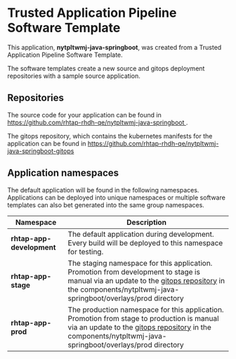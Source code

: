# Trusted Application Pipeline Software Template

This application, **nytpltwmj-java-springboot**, was created from a Trusted Application Pipeline Software Template.

The software templates create a new source and gitops deployment repositories with a sample source application. 

## Repositories

The source code for your application can be found in [https://github.com/rhtap-rhdh-qe/nytpltwmj-java-springboot ](https://github.com/rhtap-rhdh-qe/nytpltwmj-java-springboot ).
 
The gitops repository, which contains the kubernetes manifests for the application can be found in 
[https://github.com/rhtap-rhdh-qe/nytpltwmj-java-springboot-gitops ](https://github.com/rhtap-rhdh-qe/nytpltwmj-java-springboot-gitops ) 

## Application namespaces 

The default application will be found in the following namespaces. Applications can be deployed into unique namespaces or multiple software templates can also bet generated into the same group namespaces.  

|  Namespace   |  Description   |  
| -------- | -------- |   
| **rhtap-app-development** | The default application during development. Every build will be deployed to this namespace for testing. | 
| **rhtap-app-stage** | The staging namespace for this application. Promotion from development to stage is manual via an update to the [gitops repository](https://github.com/rhtap-rhdh-qe/nytpltwmj-java-springboot-gitops ) in the components/nytpltwmj-java-springboot/overlays/prod directory |  
| **rhtap-app-prod** | The production namespace for this application. Promotion from stage to production is manual via an update to the [gitops repository](https://github.com/rhtap-rhdh-qe/nytpltwmj-java-springboot-gitops ) in the components/nytpltwmj-java-springboot/overlays/prod directory | 
